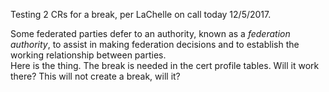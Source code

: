 Testing 2 CRs for a break, per LaChelle on call today 12/5/2017.

Some federated parties defer to an authority, known as a _federation authority_, to assist in making federation decisions and to establish the working relationship between parties.  
Here is the thing. The break is needed in the cert profile tables. Will it work there?  This will not create a break, will it?
